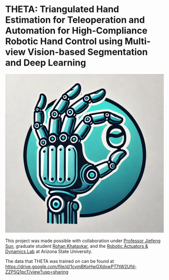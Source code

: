 # THETA: Triangulated Hand Estimation for Teleoperation and Automation for High-Compliance Robotic Hand Control using Multi-view Vision-based Segmentation and Deep Learning
<center><img src="https://github.com/smokyfishy/THETA/blob/main/Logo.png?raw=true" alt="THETA Logo" width="600"/></center>


This project was made possible with collaboration under [Professor Jiefeng Sun](https://jiefengsun.github.io), graduate student [Rohan Khatavkar](https://scholar.google.com/citations?user=QSV8b-EAAAAJ&hl=en), and the [Robotic Actuators & Dynamics Lab](https://sunrobotics.lab.asu.edu) at Arizona State University.

The data that THETA was trained on can be found at https://drive.google.com/file/d/1cvmBKoHwGXdxwPT7tW2Ufd-ZZP5Q1pcT/view?usp=sharing
